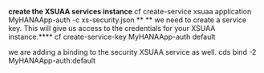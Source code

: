 **create the XSUAA services instance**
cf create-service xsuaa application MyHANAApp-auth -c xs-security.json
**
** we need to create a service key. This will give us access to the credentials for your XSUAA instance.****
cf create-service-key MyHANAApp-auth default  

 we are adding a binding to the security XSUAA service as well.
cds bind -2 MyHANAApp-auth:default
